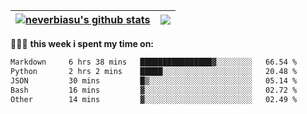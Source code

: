 | <a href="https://github.com/neverbiasu"><img align="center" src="https://github-readme-stats.vercel.app/api?username=neverbiasu&theme=dracula&show_icons=true&hide_border=true&count_private=true" alt="neverbiasu's github stats" /></a> | <a href="https://github.com/neverbiasu"><img align="center" src="https://github-readme-stats.vercel.app/api/top-langs/?username=neverbiasu&theme=dracula&show_icons=true&hide_border=true&layout=compact" /></a> |
| ------------- | ------------- |

👨🏾‍💻 **this week i spent my time on:**
<!--START_SECTION:waka-->

```txt
Markdown     6 hrs 38 mins   ████████████████▓░░░░░░░░   66.54 %
Python       2 hrs 2 mins    █████░░░░░░░░░░░░░░░░░░░░   20.48 %
JSON         30 mins         █▒░░░░░░░░░░░░░░░░░░░░░░░   05.14 %
Bash         16 mins         ▓░░░░░░░░░░░░░░░░░░░░░░░░   02.72 %
Other        14 mins         ▓░░░░░░░░░░░░░░░░░░░░░░░░   02.49 %
```

<!--END_SECTION:waka-->

